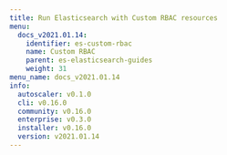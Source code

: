 ```yaml
---
title: Run Elasticsearch with Custom RBAC resources
menu:
  docs_v2021.01.14:
    identifier: es-custom-rbac
    name: Custom RBAC
    parent: es-elasticsearch-guides
    weight: 31
menu_name: docs_v2021.01.14
info:
  autoscaler: v0.1.0
  cli: v0.16.0
  community: v0.16.0
  enterprise: v0.3.0
  installer: v0.16.0
  version: v2021.01.14
---
```


